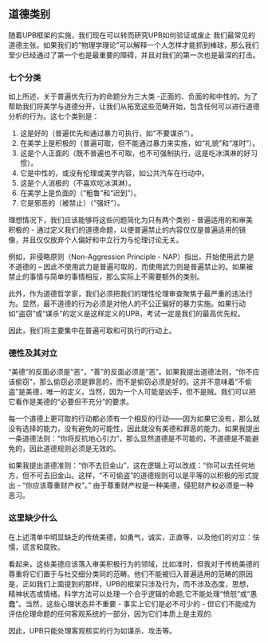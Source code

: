 ## 道德类别

随着UPB框架的实施，我们现在可以转而研究UPB如何验证或废止
我们最常见的道德主张。如果我们的“物理学理论”可以解释一个人怎样才能抓到棒球，那么我们至少已经通过了第一个也是最重要的障碍，并且对我们的第一次也是最深的打击。

### 七个分类

如上所述，关于普遍优先行为的命题分为三大类 -正面的、负面的和中性的。为了帮助我们将美学与道德分开，让我们从拓宽这些范畴开始，包含任何可以进行道德分析的行为。这七个类别是：

1.  这是好的（普遍优先和通过暴力可执行，如“不要谋杀”）。 
2.  在美学上是积极的（普遍可取，但不能通过暴力来实施，如“礼貌”和“准时”）。
3.  这是个人正面的（既不普遍也不可取，也不可强制执行，这是吃冰淇淋的好习惯）。
4.  它是中性的，或没有伦理或美学内容，如公共汽车在行动中。
5.  这是个人消极的（不喜欢吃冰淇淋）。
6.  在美学上是负面的（“粗鲁”和“迟到”）。
7.  它是邪恶的（被禁止）（“强奸”）。

理想情况下，我们应该能够将这些问题简化为只有两个类别 - 普遍适用的和审美积极的 - 通过定义我们的道德命题，以便普遍禁止的内容仅仅是普遍适用的镜像，并且仅仅放弃个人偏好和中立行为与伦理讨论无关。 

例如，非侵略原则（Non-Aggression Principle - NAP）指出，开始使用武力是不道德的 – 因此不使用武力是普遍可取的，而使用武力则是普遍禁止的。如果被禁止的事情与简单的事情相反，那么实际上不需要额外的类别。

此外，作为道德哲学家，我们必须把我们的理性伦理审查聚焦于最严重的违法行为。显然，最不道德的行为必须是对他人的不公正偏好的暴力实施。如果行动如“盗窃”或“谋杀”的定义是这样定义的UPB，考试一定是我们的最高优先权。

因此，我们将主要集中在普遍可取和可执行的行动上。

### 德性及其对立

“美德”的反面必须是“恶”，“善”的反面必须是“恶”。如果我提出道德法则，“你不应该偷窃”，那么偷窃必须是罪恶的，而不是偷窃必须是好的。这并不意味着“不偷盗”是美德，唯一的定义，当然，因为一个人可能是凶手，但不是贼。我们可以把它看作是美德的“必要但不充分”的要求。

每一个道德上更可取的行动都必须有一个相反的行动——因为如果它没有，那么就没有选择的能力，没有避免的可能性，因此就没有美德和罪恶的能力。如果我提出一条道德法则：“你将反抗地心引力”，那么显然道德是不可能的，不道德是不能避免的，因此道德规则必须是无效的。

如果我提出道德准则：“你不去旧金山”，这在逻辑上可以改成：“你可以去任何地方，但不可去旧金山。这样，“不可偷盗”的道德规则可以是平等的以积极的形式提出 - “你应该尊重财产权”。” 由于尊重财产权是一种美德，侵犯财产权必须是一种恶习。

### 这里缺少什么

在上述清单中明显缺乏的传统美德，如勇气，诚实，正直等，以及他们的对立：怯懦，谎言和腐败。

看起来，这些美德应该落入审美积极行为的领域，比如准时，但我对于传统美德的尊重将它们置于与社交细分类同的范畴。他们不能被归入普遍适用的范畴的原因是，正如我们上面提到的那样，UPB的框架只涉及行为，而不涉及态度，思想，精神状态或情绪。科学方法可以处理一个合乎逻辑的命题;它不能处理“愤怒”或“愚蠢”。当然，这些心理状态并不重要 - 事实上它们是必不可少的 - 但它们不能成为评估伦理命题的任何客观系统的一部分，因为它们本质上是主观的. 

因此，UPB只能处理客观核实的行为如谋杀、攻击等。
